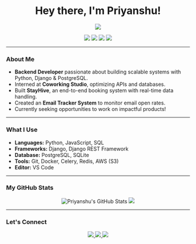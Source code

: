 <h1 align="center">Hey there, I'm Priyanshu!</h1>
<p align="center">
  <img src="https://readme-typing-svg.herokuapp.com/?lines=Backend+Engineer;Python+Django+Lover;PostgreSQL+Enthusiast;Problem+Solver;Always+Learning&center=true&width=500&height=45">
</p>

<p align="center">
  <img src="https://img.shields.io/badge/Python-3776AB?style=for-the-badge&logo=python&logoColor=white"/>
  <img src="https://img.shields.io/badge/Django-092E20?style=for-the-badge&logo=django&logoColor=white"/>
  <img src="https://img.shields.io/badge/PostgreSQL-316192?style=for-the-badge&logo=postgresql&logoColor=white"/>
  <img src="https://img.shields.io/badge/Git-F05032?style=for-the-badge&logo=git&logoColor=white"/>
</p>

---

### **About Me**

- **Backend Developer** passionate about building scalable systems with Python, Django & PostgreSQL.
- Interned at **Coworking Studio**, optimizing APIs and databases.
- Built **StayHive**, an end-to-end booking system with real-time data handling.
- Created an **Email Tracker System** to monitor email open rates.
- Currently seeking opportunities to work on impactful products!

---

### **What I Use**

- **Languages:** Python, JavaScript, SQL  
- **Frameworks:** Django, Django REST Framework  
- **Database:** PostgreSQL, SQLite  
- **Tools:** Git, Docker, Celery, Redis, AWS (S3)  
- **Editor:** VS Code  

---

### **My GitHub Stats**

<p align="center">
  <img src="https://github-readme-stats.vercel.app/api?username=Priyanshu-31&show_icons=true&theme=radical" alt="Priyanshu's GitHub Stats"/>
  <img src="https://github-readme-stats.vercel.app/api/top-langs/?username=Priyanshu-31&layout=compact&theme=radical"/>
</p>

---

### **Let's Connect**

<p align="center">
  <a href="https://www.linkedin.com/in/your-linkedin/" target="_blank">
    <img src="https://img.shields.io/badge/LinkedIn-blue?style=for-the-badge&logo=linkedin&logoColor=white"/>
  </a>
  <a href="mailto:your.email@example.com">
    <img src="https://img.shields.io/badge/Email-D14836?style=for-the-badge&logo=gmail&logoColor=white"/>
  </a>
  <a href="https://your-portfolio-link.com" target="_blank">
    <img src="https://img.shields.io/badge/Portfolio-000000?style=for-the-badge&logo=About.me&logoColor=white"/>
  </a>
</p>
